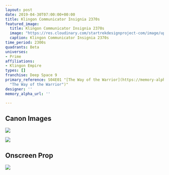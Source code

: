 ```yaml
---
layout: post
date: 2019-04-30T07:00:00+00:00
title: Klingon Communicator Insignia 2370s
featured_image:
  title: Klingon Communicator Insignia 2370s
  image: "https://res.cloudinary.com/startrekdesignproject-com/image/upload/v1556659662/KlingonCommunicatorInsignia2370s.png"
  caption: Klingon Communicator Insignia 2370s
time_period: 2300s
quadrants: Beta
universes:
- Prime
affiliations:
- Klingon Empire
types: []
franchise: Deep Space 9
primary_reference: S04E01 "[The Way of the Warrior](https://memory-alpha.fandom.com/wiki/The_Way_of_the_Warrior
  "The Way of the Warrior")"
designer: ''
memory_alpha_url: ''

---
```

## Canon Images

![](https://res.cloudinary.com/startrekdesignproject-com/image/upload/v1556659662/KlingonCommunicatorInsignia2370s1.jpg)

![](https://res.cloudinary.com/startrekdesignproject-com/image/upload/v1556659662/KlingonCommunicatorInsignia2370s2.jpg)

## Onscreen Prop

![](https://res.cloudinary.com/startrekdesignproject-com/image/upload/v1556659662/KlingonCommunicatorInsignia2370sProp.jpg)
